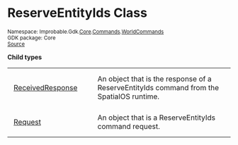 
# ReserveEntityIds Class
<sup>
Namespace: Improbable.Gdk.<a href="{{urlRoot}}/api/core-index">Core</a>.<a href="{{urlRoot}}/api/core/commands-index">Commands</a>.<a href="{{urlRoot}}/api/core/commands/world-commands">WorldCommands</a><br/>
GDK package: Core<br/>
<a href="https://www.github.com/spatialos/gdk-for-unity/blob/88a422dc255ef1d47ee9385f226ca439f31c000b/workers/unity/Packages/io.improbable.gdk.core/Commands/WorldCommands/ReserveEntityIds.cs/#L15">Source</a>
<style>
a code {
                    padding: 0em 0.25em!important;
}
code {
                    background-color: #ffffff!important;
}
</style>
</sup>






</p>

<b>Child types</b>

<table>
<tr>
<td style="padding: 14px; border: none; width: 16ch"><a href="{{urlRoot}}/api/core/commands/world-commands/reserve-entity-ids/received-response">ReceivedResponse</a></td>
<td style="padding: 14px; border: none;">An object that is the response of a ReserveEntityIds command from the SpatialOS runtime. </td>
</tr>
<tr>
<td style="padding: 14px; border: none; width: 16ch"><a href="{{urlRoot}}/api/core/commands/world-commands/reserve-entity-ids/request">Request</a></td>
<td style="padding: 14px; border: none;">An object that is a ReserveEntityIds command request. </td>
</tr>
</table>













